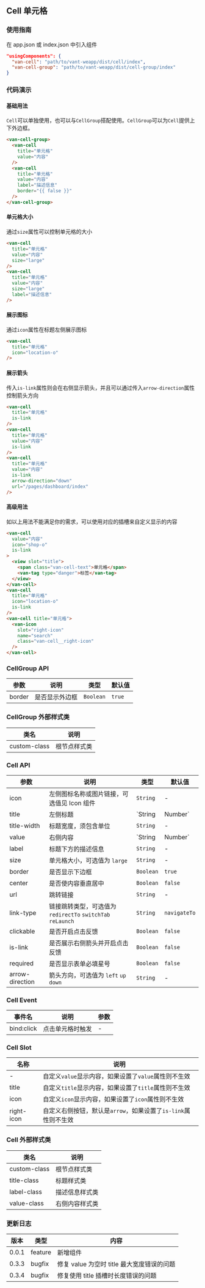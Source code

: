 ## Cell 单元格

### 使用指南

在 app.json 或 index.json 中引入组件
```json
"usingComponents": {
  "van-cell": "path/to/vant-weapp/dist/cell/index",
  "van-cell-group": "path/to/vant-weapp/dist/cell-group/index"
}
```

### 代码演示

#### 基础用法

`Cell`可以单独使用，也可以与`CellGroup`搭配使用。`CellGroup`可以为`Cell`提供上下外边框。

```html
<van-cell-group>
  <van-cell
    title="单元格"
    value="内容"
  />
  <van-cell
    title="单元格"
    value="内容"
    label="描述信息"
    border="{{ false }}"
  />
</van-cell-group>
```

#### 单元格大小

通过`size`属性可以控制单元格的大小

```html
<van-cell
  title="单元格"
  value="内容"
  size="large"
/>
<van-cell
  title="单元格"
  value="内容"
  size="large"
  label="描述信息"
/>
```

#### 展示图标

通过`icon`属性在标题左侧展示图标

```html
<van-cell
  title="单元格"
  icon="location-o"
/>
```

#### 展示箭头

传入`is-link`属性则会在右侧显示箭头，并且可以通过传入`arrow-direction`属性控制箭头方向

```html
<van-cell
  title="单元格"
  is-link
/>
<van-cell
  title="单元格"
  value="内容"
  is-link
/>
<van-cell
  title="单元格"
  value="内容"
  is-link
  arrow-direction="down"
  url="/pages/dashboard/index"
/>
```

#### 高级用法

如以上用法不能满足你的需求，可以使用对应的插槽来自定义显示的内容

```html
<van-cell
  value="内容"
  icon="shop-o"
  is-link
>
  <view slot="title">
    <span class="van-cell-text">单元格</span>
    <van-tag type="danger">标签</van-tag>
  </view>
</van-cell>
<van-cell
  title="单元格"
  icon="location-o"
  is-link
/>
<van-cell title="单元格">
  <van-icon
    slot="right-icon"
    name="search"
    class="van-cell__right-icon"
  />
</van-cell>
```

### CellGroup API

| 参数 | 说明 | 类型 | 默认值 |
|-----------|-----------|-----------|-------------|
| border | 是否显示外边框 | `Boolean` | `true` |

### CellGroup 外部样式类

| 类名 | 说明 |
|-----------|-----------|
| custom-class | 根节点样式类 |

### Cell API

| 参数 | 说明 | 类型 | 默认值 |
|-----------|-----------|-----------|-------------|
| icon | 左侧图标名称或图片链接，可选值见 Icon 组件 | `String` | - |
| title | 左侧标题 | `String | Number` | - |
| title-width | 标题宽度，须包含单位 | `String` | - |
| value | 右侧内容 | `String | Number` | - |
| label | 标题下方的描述信息 | `String` | - |
| size | 单元格大小，可选值为 `large` | `String` | - |
| border | 是否显示下边框 | `Boolean` | `true` |
| center | 是否使内容垂直居中 | `Boolean` | `false` |
| url | 跳转链接 | `String` | - |
| link-type | 链接跳转类型，可选值为 `redirectTo` `switchTab` `reLaunch` | `String` | `navigateTo` |
| clickable | 是否开启点击反馈 | `Boolean` | `false` |
| is-link | 是否展示右侧箭头并开启点击反馈 | `Boolean` | `false` |
| required | 是否显示表单必填星号 | `Boolean` | `false` |
| arrow-direction | 箭头方向，可选值为 `left` `up` `down` | `String` | - |

### Cell Event

| 事件名 | 说明 | 参数 |
|-----------|-----------|-----------|
| bind:click | 点击单元格时触发 | - |

### Cell Slot

| 名称 | 说明 |
|-----------|-----------|
| - | 自定义`value`显示内容，如果设置了`value`属性则不生效 |
| title | 自定义`title`显示内容，如果设置了`title`属性则不生效 |
| icon | 自定义`icon`显示内容，如果设置了`icon`属性则不生效 |
| right-icon | 自定义右侧按钮，默认是`arrow`，如果设置了`is-link`属性则不生效 |

### Cell 外部样式类

| 类名 | 说明 |
|-----------|-----------|
| custom-class | 根节点样式类 |
| title-class | 标题样式类 |
| label-class | 描述信息样式类 |
| value-class | 右侧内容样式类 |

### 更新日志

| 版本 | 类型 | 内容 |
|-----------|-----------|-----------|
| 0.0.1 | feature | 新增组件 |
| 0.3.3 | bugfix | 修复 value 为空时 title 最大宽度错误的问题 |
| 0.3.4 | bugfix | 修复使用 title 插槽时长度错误的问题 |
